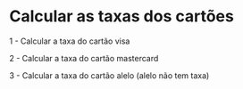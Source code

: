 # Calcular as taxas dos cartões

1 - Calcular a taxa do cartão visa

2 - Calcular a taxa do cartão mastercard

3 - Calcular a taxa do cartão alelo (alelo não tem taxa)

